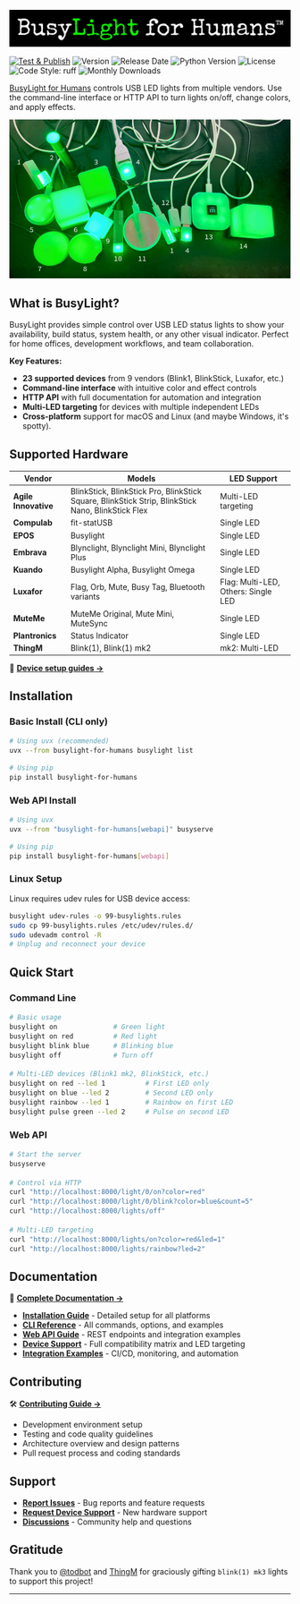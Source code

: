 <!-- agile-innovative blink(1) blinkstick bluetooth blynclight bt busylight busylight-alpha busylight-omega compulab embrava epos fit-statusb flag hid kuando luxafor mute muteme mutesync omega orb plantronics serial thingM usb --> 

![BusyLight Project Logo][LOGO]
<br>

[![Test & Publish][release-badge]][release]
![Version][pypi-version]
![Release Date][release-date]
![Python Version][python-version]
![License][license]
![Code Style: ruff][code-style]
![Monthly Downloads][monthly-downloads]
<br>

[BusyLight for Humans][busylight-for-humans] controls USB LED lights
from multiple vendors. Use the command-line interface or HTTP API to
turn lights on/off, change colors, and apply effects.

![All Supported Lights][DEMO]

## What is BusyLight?

BusyLight provides simple control over USB LED status lights to show your
availability, build status, system health, or any other visual indicator.
Perfect for home offices, development workflows, and team collaboration.

**Key Features:**
- **23 supported devices** from 9 vendors (Blink1, BlinkStick, Luxafor, etc.)
- **Command-line interface** with intuitive color and effect controls
- **HTTP API** with full documentation for automation and integration
- **Multi-LED targeting** for devices with multiple independent LEDs
- **Cross-platform** support for macOS and Linux (and maybe Windows, it's spotty).

## Supported Hardware

| **Vendor** | **Models** | **LED Support** |
|------------|------------|-----------------|
| **Agile Innovative** | BlinkStick, BlinkStick Pro, BlinkStick Square, BlinkStick Strip, BlinkStick Nano, BlinkStick Flex | Multi-LED targeting |
| **Compulab** | fit-statUSB | Single LED |
| **EPOS** | Busylight | Single LED |
| **Embrava** | Blynclight, Blynclight Mini, Blynclight Plus | Single LED |
| **Kuando** | Busylight Alpha, Busylight Omega | Single LED |
| **Luxafor** | Flag, Orb, Mute, Busy Tag, Bluetooth variants | Flag: Multi-LED, Others: Single LED |
| **MuteMe** | MuteMe Original, Mute Mini, MuteSync | Single LED |
| **Plantronics** | Status Indicator | Single LED |
| **ThingM** | Blink(1), Blink(1) mk2 | mk2: Multi-LED |

📖 **[Device setup guides →][docs-devices]**

## Installation

### Basic Install (CLI only)
```bash
# Using uvx (recommended)
uvx --from busylight-for-humans busylight list
```

```bash
# Using pip
pip install busylight-for-humans
```

### Web API Install
```bash
# Using uvx
uvx --from "busylight-for-humans[webapi]" busyserve
```

```bash
# Using pip
pip install busylight-for-humans[webapi]
```

### Linux Setup
Linux requires udev rules for USB device access:
```bash
busylight udev-rules -o 99-busylights.rules
sudo cp 99-busylights.rules /etc/udev/rules.d/
sudo udevadm control -R
# Unplug and reconnect your device
```

## Quick Start

### Command Line
```bash
# Basic usage
busylight on              # Green light
busylight on red          # Red light
busylight blink blue      # Blinking blue
busylight off             # Turn off

# Multi-LED devices (Blink1 mk2, BlinkStick, etc.)
busylight on red --led 1          # First LED only
busylight on blue --led 2         # Second LED only
busylight rainbow --led 1         # Rainbow on first LED
busylight pulse green --led 2     # Pulse on second LED
```

### Web API
```bash
# Start the server
busyserve

# Control via HTTP
curl "http://localhost:8000/light/0/on?color=red"
curl "http://localhost:8000/light/0/blink?color=blue&count=5"
curl "http://localhost:8000/lights/off"

# Multi-LED targeting
curl "http://localhost:8000/lights/on?color=red&led=1"
curl "http://localhost:8000/lights/rainbow?led=2"
```

## Documentation

📖 **[Complete Documentation →][docs]**

- **[Installation Guide][docs-installation]** - Detailed setup for all platforms
- **[CLI Reference][docs-cli]** - All commands, options, and examples
- **[Web API Guide][docs-api]** - REST endpoints and integration examples
- **[Device Support][docs-devices]** - Full compatibility matrix and LED targeting
- **[Integration Examples][docs-integration]** - CI/CD, monitoring, and automation

## Contributing

🛠️ **[Contributing Guide →][contributing]**

- Development environment setup
- Testing and code quality guidelines
- Architecture overview and design patterns
- Pull request process and coding standards

## Support

- **[Report Issues][issues]** - Bug reports and feature requests
- **[Request Device Support][device-request]** - New hardware support
- **[Discussions][discussions]** - Community help and questions

## Gratitude

Thank you to [@todbot][todbot] and [ThingM][thingm] for graciously gifting
`blink(1) mk3` lights to support this project!

<hr>

<!-- Links -->
[busylight-for-humans]: https://github.com/JnyJny/busylight
[busylight-core]: https://github.com/JnyJny/busylight-core
[docs]: https://jnyjny.github.io/busylight/
[docs-installation]: https://jnyjny.github.io/busylight/installation/
[docs-cli]: https://jnyjny.github.io/busylight/cli/
[docs-api]: https://jnyjny.github.io/busylight/api/
[docs-devices]: https://jnyjny.github.io/busylight/devices/
[docs-integration]: https://jnyjny.github.io/busylight/api/integration/
[contributing]: https://github.com/JnyJny/busylight/blob/master/CONTRIBUTING.md
[issues]: https://github.com/JnyJny/busylight/issues
[device-request]: https://github.com/JnyJny/busylight-core/issues/new?template=4_new_device_request.yaml
[discussions]: https://github.com/JnyJny/busylight/discussions
[uv-docs]: https://docs.astral.sh/uv/
[todbot]: https://github.com/todbot
[thingm]: https://thingm.com

<!-- Assets -->
[LOGO]: https://github.com/JnyJny/busylight/blob/master/assets/BusyLightForHumans.png
[DEMO]: https://github.com/JnyJny/busylight/blob/master/assets/HerdOfLights.png

<!-- Badges -->
[pypi-version]: https://img.shields.io/pypi/v/busylight-for-humans
[python-version]: https://img.shields.io/python/required-version-toml?tomlFilePath=https%3A%2F%2Fraw.githubusercontent.com%2FJnyJny%2Fbusylight%2Fmaster%2Fpyproject.toml
[license]: https://img.shields.io/pypi/l/busylight-for-humans
[code-style]: https://img.shields.io/badge/ruff-yellow?style=flat-square&label=Style&link=https%3A%2F%2Fastral.sh%2Fruff
[monthly-downloads]: https://img.shields.io/pypi/dm/busylight-for-humans
[release-date]: https://img.shields.io/github/release-date/JnyJny/busylight
[release-badge]: https://github.com/JnyJny/busylight/actions/workflows/release.yaml/badge.svg
[release]: https://github.com/JnyJny/busylight/actions/workflows/release.yaml
